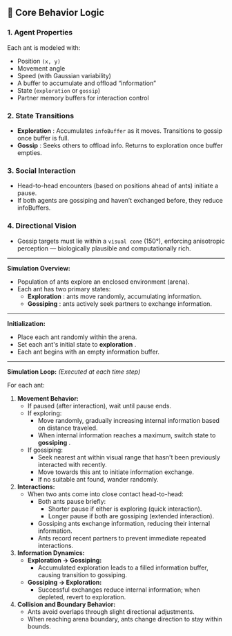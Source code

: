 
## 🧠 **Core Behavior Logic**

### 1. **Agent Properties**

Each ant is modeled with:

* Position `(x, y)`
* Movement angle
* Speed (with Gaussian variability)
* A buffer to accumulate and offload “information”
* State (`exploration` or `gossip`)
* Partner memory buffers for interaction control

### 2. **State Transitions**

* **Exploration** : Accumulates `infoBuffer` as it moves. Transitions to gossip once buffer is full.
* **Gossip** : Seeks others to offload info. Returns to exploration once buffer empties.

### 3. **Social Interaction**

* Head-to-head encounters (based on positions ahead of ants) initiate a pause.
* If both agents are gossiping and haven’t exchanged before, they reduce infoBuffers.

### 4. **Directional Vision**

* Gossip targets must lie within a `visual cone` (150°), enforcing anisotropic perception — biologically plausible and computationally rich.

---

**Simulation Overview:**

* Population of ants explore an enclosed environment (arena).
* Each ant has two primary states:
  * **Exploration** : ants move randomly, accumulating information.
  * **Gossiping** : ants actively seek partners to exchange information.

---

**Initialization:**

* Place each ant randomly within the arena.
* Set each ant's initial state to  **exploration** .
* Each ant begins with an empty information buffer.

---

**Simulation Loop:** *(Executed at each time step)*

For each ant:

1. **Movement Behavior:**
   * If paused (after interaction), wait until pause ends.
   * If exploring:
     * Move randomly, gradually increasing internal information based on distance traveled.
     * When internal information reaches a maximum, switch state to  **gossiping** .
   * If gossiping:
     * Seek nearest ant within visual range that hasn't been previously interacted with recently.
     * Move towards this ant to initiate information exchange.
     * If no suitable ant found, wander randomly.
2. **Interactions:**
   * When two ants come into close contact head-to-head:
     * Both ants pause briefly:
       * Shorter pause if either is exploring (quick interaction).
       * Longer pause if both are gossiping (extended interaction).
     * Gossiping ants exchange information, reducing their internal information.
     * Ants record recent partners to prevent immediate repeated interactions.
3. **Information Dynamics:**
   * **Exploration → Gossiping:**
     * Accumulated exploration leads to a filled information buffer, causing transition to gossiping.
   * **Gossiping → Exploration:**
     * Successful exchanges reduce internal information; when depleted, revert to exploration.
4. **Collision and Boundary Behavior:**
   * Ants avoid overlaps through slight directional adjustments.
   * When reaching arena boundary, ants change direction to stay within bounds.

